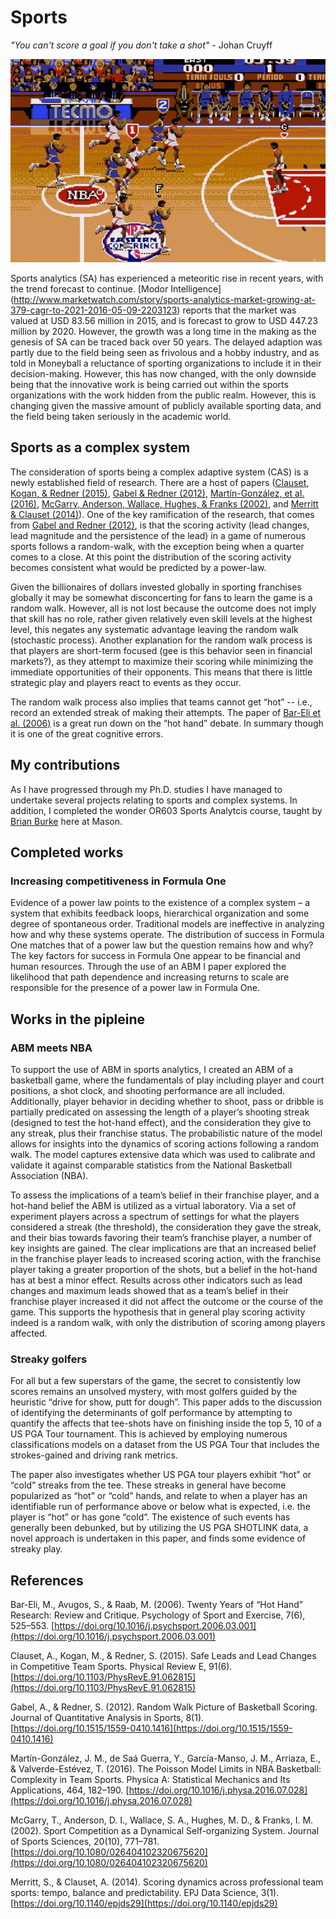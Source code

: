 # Sports

_"You can't score a goal if you don't take a shot"_  - Johan Cruyff

![Sport](websiteimages/bball.jpg)

Sports analytics (SA) has experienced a meteoritic rise in recent years, with the trend forecast to continue. [Modor Intelligence] (http://www.marketwatch.com/story/sports-analytics-market-growing-at-379-cagr-to-2021-2016-05-09-2203123) reports that the market was valued at USD 83.56 million in 2015, and is forecast to grow to USD 447.23 million by 2020. However, the growth was a long time in the making as the genesis of SA can be traced back over 50 years. The delayed adaption was partly due to the field being seen as frivolous and a hobby industry, and as told in Moneyball a reluctance of sporting organizations to include it in their decision-making.  However, this has now changed, with the only downside being that the innovative work is being carried out within the sports organizations with the work hidden from the public realm. However, this is changing given the massive amount of publicly available sporting data, and the field being taken seriously in the academic world.  

## Sports as a complex system

The consideration of sports being a complex adaptive system (CAS) is a newly established field of research. There are a host of papers ([Clauset, Kogan, & Redner (2015)](papers/Clauset.pdf), [Gabel & Redner (2012)](papers/Gabel.pdf), [Martín-González, et al. (2016)](papers/Gon.pdf), [McGarry, Anderson, Wallace, Hughes, & Franks (2002)](papers/McGarry.pdf), and [Merritt & Clauset (2014)](papers/Merritt.pdf)). One of the key ramification of the research, that comes from [Gabel and Redner (2012)](papers/Gabel.pdf), is that the scoring activity (lead changes, lead magnitude and the persistence of the lead) in a game of numerous sports follows a random-walk, with the exception being when a quarter comes to a close. At this point the distribution of the scoring activity becomes consistent what would be predicted by a power-law.

Given the billionaires of dollars invested globally in sporting franchises globally it may be somewhat disconcerting for fans to learn the game is a random walk. However, all is not lost because the outcome does not imply that skill has no role, rather given relatively even skill levels at the highest level, this negates any systematic advantage leaving the random walk (stochastic process). Another explanation for the random walk process is that players are short-term focused (gee is this behavior seen in financial markets?), as they attempt to maximize their scoring while minimizing the immediate opportunities of their opponents. This means that there is little strategic play and players react to events as they occur. 

The random walk process also implies that teams cannot get “hot” -- i.e., record an extended streak of making their attempts. The paper of [Bar-Eli et al. (2006)](papers/Bar2006.pdf) is a great run down on the “hot hand” debate. In summary though it is one of the great cognitive errors.

## My contributions

As I have progressed through my Ph.D. studies I have managed to undertake several projects relating to sports and complex systems. In addition, I completed the wonder OR603 Sports Analytcis course, taught by [Brian Burke](http://espnmediazone.com/us/bios/brian-burke/) here at Mason.

## Completed works
### Increasing competitiveness in Formula One
Evidence of a power law points to the existence of a complex system – a system that exhibits feedback loops, hierarchical organization and some degree of spontaneous order. Traditional models are ineffective in analyzing how and why these systems operate. The distribution of success in Formula One matches that of a power law but the question remains how and why? The key factors for success in Formula One appear to be financial and human resources. Through the use of an ABM I paper explored the likelihood that path dependence and increasing returns to scale are responsible for the presence of a power law in Formula One.

## Works in the pipleine

### ABM meets NBA
To support the use of ABM in sports analytics, I created an ABM of a basketball game, where the fundamentals of play including player and court positions, a shot clock, and shooting performance are all included. Additionally, player behavior in deciding whether to shoot, pass or dribble is partially predicated on assessing the length of a player’s shooting streak (designed to test the hot-hand effect), and the consideration they give to any streak, plus their franchise status. The probabilistic nature of the model allows for insights into the dynamics of scoring actions following a random walk. The model captures extensive data which was used to calibrate and validate it against comparable statistics from the National Basketball Association (NBA).

To assess the implications of a team’s belief in their franchise player, and a hot-hand belief the ABM is utilized as a virtual laboratory. Via a set of experiment players across a spectrum of settings for what the players considered a streak (the threshold), the consideration they gave the streak, and their bias towards favoring their team’s franchise player, a  number of key insights are gained. The clear implications are that an increased belief in the franchise player leads to increased scoring action, with the franchise player taking a greater proportion of the shots, but a belief in the hot-hand has at best a minor effect. Results across other indicators such as lead changes and maximum leads showed that as a team’s belief in their franchise player increased it did not affect the outcome or the course of the game. This supports the hypothesis that in general play scoring activity indeed is a random walk, with only the distribution of scoring among players affected.

### Streaky golfers
For all but a few superstars of the game, the secret to consistently low scores remains an unsolved mystery, with most golfers guided by the heuristic “drive for show, putt for dough”. This paper adds to the discussion of identifying the determinants of golf performance by attempting to quantify the affects that tee-shots have on finishing inside the top 5, 10 of a US PGA Tour tournament. This is achieved by employing numerous classifications models on a dataset from the US PGA Tour that includes the strokes-gained and driving rank metrics.

The paper also investigates whether US PGA tour players exhibit “hot” or “cold” streaks from the tee. These streaks in general have become popularized as “hot” or “cold” hands, and relate to when a player has an identifiable run of performance above or below what is expected, i.e. the player is “hot” or has gone “cold”. The existence of such events has generally been debunked, but by utilizing the US PGA SHOTLINK data, a novel approach is undertaken in this paper, and finds some evidence of streaky play.

## References
Bar-Eli, M., Avugos, S., & Raab, M. (2006). Twenty Years of “Hot Hand” Research: Review and Critique. Psychology of Sport and Exercise, 7(6), 525–553. [https://doi.org/10.1016/j.psychsport.2006.03.001](https://doi.org/10.1016/j.psychsport.2006.03.001)

Clauset, A., Kogan, M., & Redner, S. (2015). Safe Leads and Lead Changes in Competitive Team Sports. Physical Review E, 91(6). [https://doi.org/10.1103/PhysRevE.91.062815](https://doi.org/10.1103/PhysRevE.91.062815)

Gabel, A., & Redner, S. (2012). Random Walk Picture of Basketball Scoring. Journal of Quantitative Analysis in Sports, 8(1). [https://doi.org/10.1515/1559-0410.1416](https://doi.org/10.1515/1559-0410.1416)

Martín-González, J. M., de Saá Guerra, Y., García-Manso, J. M., Arriaza, E., & Valverde-Estévez, T. (2016). The Poisson Model Limits in NBA Basketball: Complexity in Team Sports. Physica A: Statistical Mechanics and Its Applications, 464, 182–190. [https://doi.org/10.1016/j.physa.2016.07.028](https://doi.org/10.1016/j.physa.2016.07.028)

McGarry, T., Anderson, D. I., Wallace, S. A., Hughes, M. D., & Franks, I. M. (2002). Sport Competition as a Dynamical Self-organizing System. Journal of Sports Sciences, 20(10), 771–781. [https://doi.org/10.1080/026404102320675620](https://doi.org/10.1080/026404102320675620)

Merritt, S., & Clauset, A. (2014). Scoring dynamics across professional team sports: tempo, balance and predictability. EPJ Data Science, 3(1). [https://doi.org/10.1140/epjds29](https://doi.org/10.1140/epjds29)


